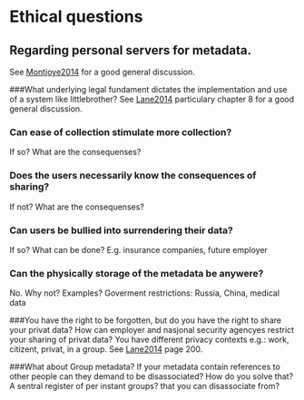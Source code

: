 Ethical questions
=================
Regarding personal servers for metadata. 
---------------------------------------
See [Montjoye2014][1] for a good general discussion.

###What underlying legal fundament dictates the implementation and use of a system like littlebrother?
See [Lane2014][2] particulary chapter 8 for a good general discussion.

### Can ease of collection stimulate more collection?
If so? What are the consequenses?

### Does the users necessarily know the consequences of sharing?
If not? What are the consequenses?

### Can users be bullied into surrendering their data?
If so? What can be done?
E.g. insurance companies, future employer

### Can the physically storage of the metadata be anywere?
No. Why not? 
Examples?
Goverment restrictions: Russia, China, medical data

###You have the right to be forgotten, but do you have the right to share your privat data?
How can employer and nasjonal security agencyes restrict your sharing of privat data? You have different privacy contexts e.g.: work, citizent, privat, in a group. 
See [Lane2014][2] page 200. 

###What about Group metadata?
If your metadata contain references to other people can they demand to be disassociated? How do you solve that? A sentral register of per instant groups? that you can disassociate from?

[1]: http://dx.doi.org/10.1371/journal.pone.0098790 "Y.-A. de Montjoye, E. Shmueli, S. S. Wang, and A. S. Pentland, “openPDS: Protecting the Privacy of Metadata through SafeAnswers,” PLoS ONE, vol. 9, no. 7, p. e98790, Jul. 2014."

[2]: http://www.dataprivacybook.org/ "Privacy, Big Data, and the Public Good: Frameworks for Engagement, Julia Lane, Victoria Stodden, Stefan Bender, and Helen Nissenbaum (editors), Cambridge University Press, 2014. "
